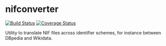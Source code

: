 nifconverter
============

[![Build Status](https://travis-ci.org/wetneb/nifconverter.svg?branch=master)](https://travis-ci.org/wetneb/nifconverter) [![Coverage Status](https://coveralls.io/repos/github/wetneb/nifconverter/badge.svg?branch=master)](https://coveralls.io/github/wetneb/nifconverter?branch=master)

Utility to translate NIF files across identifier schemes, for instance between DBpedia and Wikidata.

